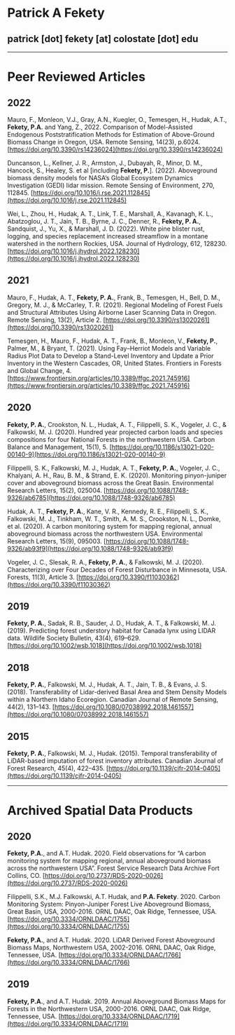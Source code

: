 # Patrick A Fekety  
## patrick [dot] fekety [at] colostate [dot] edu
------------------------------------------------


# Peer Reviewed Articles


## 2022  
Mauro, F., Monleon, V.J., Gray, A.N., Kuegler, O., Temesgen, H., Hudak, A.T., **Fekety, P.A.** and Yang, Z., 2022. Comparison of Model-Assisted Endogenous Poststratification Methods for Estimation of Above-Ground Biomass Change in Oregon, USA. Remote Sensing, 14(23), p.6024. [https://doi.org/10.3390/rs14236024](https://doi.org/10.3390/rs14236024)

Duncanson, L., Kellner, J. R., Armston, J., Dubayah, R., Minor, D. M., Hancock, S., Healey, S. et al [including **Fekety, P.**]. (2022). Aboveground biomass density models for NASA’s Global Ecosystem Dynamics Investigation (GEDI) lidar mission. Remote Sensing of Environment, 270, 112845. [https://doi.org/10.1016/j.rse.2021.112845](https://doi.org/10.1016/j.rse.2021.112845)

Wei, L., Zhou, H., Hudak, A. T., Link, T. E., Marshall, A., Kavanagh, K. L., Abatzoglou, J. T., Jain, T. B., Byrne, J. C., Denner, R., **Fekety, P. A.**, Sandquist, J., Yu, X., & Marshall, J. D. (2022). White pine blister rust, logging, and species replacement increased streamflow in a montane watershed in the northern Rockies, USA. Journal of Hydrology, 612, 128230. [https://doi.org/10.1016/j.jhydrol.2022.128230](https://doi.org/10.1016/j.jhydrol.2022.128230) 

 
## 2021  
Mauro, F., Hudak, A. T., **Fekety, P. A.**, Frank, B., Temesgen, H., Bell, D. M., Gregory, M. J., & McCarley, T. R. (2021). Regional Modeling of Forest Fuels and Structural Attributes Using Airborne Laser Scanning Data in Oregon. Remote Sensing, 13(2), Article 2. [https://doi.org/10.3390/rs13020261](https://doi.org/10.3390/rs13020261) 

Temesgen, H., Mauro, F., Hudak, A. T., Frank, B., Monleon, V., **Fekety, P.**, Palmer, M., & Bryant, T. (2021). Using Fay–Herriot Models and Variable Radius Plot Data to Develop a Stand-Level Inventory and Update a Prior Inventory in the Western Cascades, OR, United States. Frontiers in Forests and Global Change, 4. [https://www.frontiersin.org/articles/10.3389/ffgc.2021.745916](https://www.frontiersin.org/articles/10.3389/ffgc.2021.745916) 

 
## 2020  
**Fekety, P. A.**, Crookston, N. L., Hudak, A. T., Filippelli, S. K., Vogeler, J. C., & Falkowski, M. J. (2020). Hundred year projected carbon loads and species compositions for four National Forests in the northwestern USA. Carbon Balance and Management, 15(1), 5. [https://doi.org/10.1186/s13021-020-00140-9](https://doi.org/10.1186/s13021-020-00140-9) 

Filippelli, S. K., Falkowski, M. J., Hudak, A. T., **Fekety, P. A.**, Vogeler, J. C., Khalyani, A. H., Rau, B. M., & Strand, E. K. (2020). Monitoring pinyon-juniper cover and aboveground biomass across the Great Basin. Environmental Research Letters, 15(2), 025004. [https://doi.org/10.1088/1748-9326/ab6785](https://doi.org/10.1088/1748-9326/ab6785) 

Hudak, A. T., **Fekety, P. A.**, Kane, V. R., Kennedy, R. E., Filippelli, S. K., Falkowski, M. J., Tinkham, W. T., Smith, A. M. S., Crookston, N. L., Domke, et al. (2020). A carbon monitoring system for mapping regional, annual aboveground biomass across the northwestern USA. Environmental Research Letters, 15(9), 095003. [https://doi.org/10.1088/1748-9326/ab93f9](https://doi.org/10.1088/1748-9326/ab93f9) 

Vogeler, J. C., Slesak, R. A., **Fekety, P. A.**, & Falkowski, M. J. (2020). Characterizing over Four Decades of Forest Disturbance in Minnesota, USA. Forests, 11(3), Article 3. [https://doi.org/10.3390/f11030362](https://doi.org/10.3390/f11030362) 

 
## 2019  
**Fekety, P. A.**, Sadak, R. B., Sauder, J. D., Hudak, A. T., & Falkowski, M. J. (2019). Predicting forest understory habitat for Canada lynx using LIDAR data. Wildlife Society Bulletin, 43(4), 619–629. [https://doi.org/10.1002/wsb.1018](https://doi.org/10.1002/wsb.1018) 

 
## 2018  
**Fekety, P. A.**, Falkowski, M. J., Hudak, A. T., Jain, T. B., & Evans, J. S. (2018). Transferability of Lidar-derived Basal Area and Stem Density Models within a Northern Idaho Ecoregion. Canadian Journal of Remote Sensing, 44(2), 131–143. [https://doi.org/10.1080/07038992.2018.1461557](https://doi.org/10.1080/07038992.2018.1461557) 

 
## 2015  

**Fekety, P. A.**, Falkowski, M. J., Hudak. (2015). Temporal transferability of LiDAR-based imputation of forest inventory attributes. Canadian Journal of Forest Research, 45(4), 422–435. [https://doi.org/10.1139/cjfr-2014-0405](https://doi.org/10.1139/cjfr-2014-0405)  



-----------------------------------------------------------------------------------------------------------------------------------------------------------------------------------------------------------------------------------

 
# Archived Spatial Data Products 

## 2020  
**Fekety, P.A.**, and A.T. Hudak. 2020. Field observations for “A carbon monitoring system for mapping regional, annual aboveground biomass across the northwestern USA”. Forest Service Research Data Archive Fort Collins, CO. [https://doi.org/10.2737/RDS-2020-0026](https://doi.org/10.2737/RDS-2020-0026) 
  
Filippelli, S.K., M.J. Falkowski, A.T. Hudak, and **P.A. Fekety**. 2020. Carbon Monitoring System: Pinyon-Juniper Forest Live Aboveground Biomass, Great Basin, USA, 2000-2016. ORNL DAAC, Oak Ridge, Tennessee, USA. [https://doi.org/10.3334/ORNLDAAC/1755](https://doi.org/10.3334/ORNLDAAC/1755) 
  
**Fekety, P.A.**, and A.T. Hudak. 2020. LiDAR Derived Forest Aboveground Biomass Maps, Northwestern USA, 2002-2016. ORNL DAAC, Oak Ridge, Tennessee, USA. [https://doi.org/10.3334/ORNLDAAC/1766](https://doi.org/10.3334/ORNLDAAC/1766) 
  
## 2019  
**Fekety, P.A.**, and A.T. Hudak. 2019. Annual Aboveground Biomass Maps for Forests in the Northwestern USA, 2000-2016. ORNL DAAC, Oak Ridge, Tennessee, USA. [https://doi.org/10.3334/ORNLDAAC/1719](https://doi.org/10.3334/ORNLDAAC/1719) 

